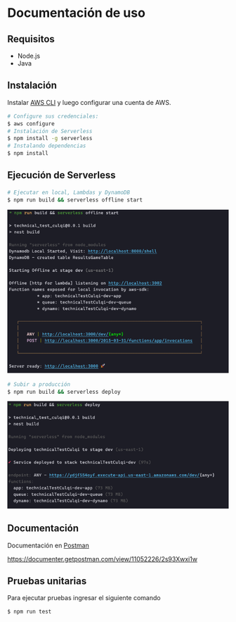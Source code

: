 # Documentación de uso

## Requisitos

- Node.js
- Java

## Instalación

Instalar [AWS CLI](https://aws.amazon.com/es/cli/) y luego configurar una cuenta de AWS.

```bash
# Configure sus credenciales:
$ aws configure
# Instalación de Serverless
$ npm install -g serverless
# Instalando dependencias
$ npm install
```

## Ejecución de Serverless

```bash
# Ejecutar en local, Lambdas y DynamoDB
$ npm run build && serverless offline start
```
![My Image](screenshots/offline.png)


```bash
# Subir a producción
$ npm run build && serverless deploy
```
![My Image](screenshots/deploy.png)

## Documentación
Documentación en [Postman](https://documenter.getpostman.com/view/11052226/2s93Xwxi1w)

https://documenter.getpostman.com/view/11052226/2s93Xwxi1w

## Pruebas unitarias
Para ejecutar pruebas ingresar el siguiente comando
```bash
$ npm run test
```
